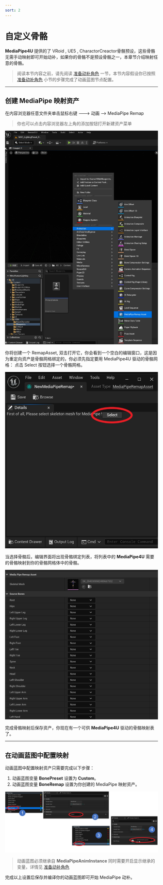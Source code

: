 ```yaml
---
sort: 2
---
```

# 自定义骨骼

**MediaPipe4U** 提供的了 VRoid , UE5 , CharactorCreactor骨骼预设，这些骨骼无需手动映射即可开始动补，如果你的骨骼不是预设骨骼之一，本章节介绍映射任意的骨骼。       
>阅读本节内容之前，请先阅读 [准备动补角色](prepare_character.md) 一节，本节内容假设你已按照 [准备动补角色](prepare_character.md) 小节的步骤完成了动画蓝图节点配置。    

------   

## 创建 MediaPipe 映射资产

在内容浏览器任意文件夹单击鼠标右键 ---> 动画 --> MediaPipe Remap
> 你也可以点击内容浏览器左上角的添加按钮打开新建资产菜单

[![添加映射资产](./images/new_remap_asset_menu.jpg "Shiprock")](images/new_remap_asset_menu.jpg)     

你将创建一个 RemapAsset, 双击打开它，你会看到一个空白的编辑窗口，这是因为重定向资产是骨骼网格绑定的，你必须先指定要用 MediaPipe4U 驱动的骨骼网格：
点击 Select 按钮选择一个骨骼网格。

[![选择骨骼](./images/select_ske_for_remap.jpg "Shiprock")](images/select_ske_for_remap.jpg)   


当选择骨骼后，编辑界面将出现骨骼绑定列表，将列表中的 **MediaPipe4U** 需要的骨骼映射到你的骨骼网格体中的骨骼。

[![映射骨骼](./images/remap_window.jpg "Shiprock")](images/remap_window.jpg)  

完成骨骼映射后保存资产，你现在有一个可供 **MediaPipe4U** 驱动的骨骼映射表了。      

---    

## 在动画蓝图中配置映射

动画蓝图中配置映射资产只需要完成以下步骤：
1. 动画蓝图变量 **BonePreset** 设置为 **Custom**。
2. 动画蓝图变量 **BoneRemap** 设置为你创建的 MediaPipe 映射资产。

[![映射骨骼](./images/remap_workflow.jpg "Shiprock")](images/remap_workflow.jpg)  


> 动画蓝图必须继承自 **MediaPipeAnimInstance** 同时需要开启显示继承的变量，详情见 [准备动补角色](prepare_character.md)

完成以上设置后保存并编译你的动画蓝图即可开始 MediaPipe 动补。

